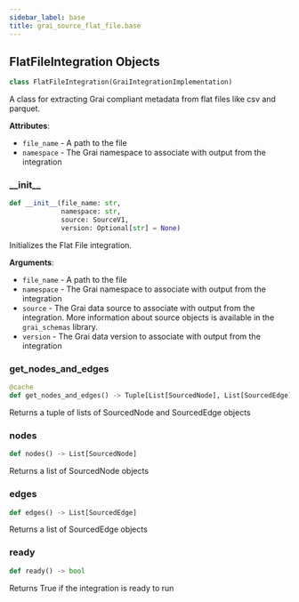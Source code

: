 ```yaml
---
sidebar_label: base
title: grai_source_flat_file.base
---
```


## FlatFileIntegration Objects

```python
class FlatFileIntegration(GraiIntegrationImplementation)
```

A class for extracting Grai compliant metadata from flat files like csv and parquet.

**Attributes**:

- `file_name` - A path to the file
- `namespace` - The Grai namespace to associate with output from the integration

### \_\_init\_\_

```python
def __init__(file_name: str,
             namespace: str,
             source: SourceV1,
             version: Optional[str] = None)
```

Initializes the Flat File integration.

**Arguments**:

- `file_name` - A path to the file
- `namespace` - The Grai namespace to associate with output from the integration
- `source` - The Grai data source to associate with output from the integration. More information about source objects is available in the `grai_schemas` library.
- `version` - The Grai data version to associate with output from the integration

### get\_nodes\_and\_edges

```python
@cache
def get_nodes_and_edges() -> Tuple[List[SourcedNode], List[SourcedEdge]]
```

Returns a tuple of lists of SourcedNode and SourcedEdge objects

### nodes

```python
def nodes() -> List[SourcedNode]
```

Returns a list of SourcedNode objects

### edges

```python
def edges() -> List[SourcedEdge]
```

Returns a list of SourcedEdge objects

### ready

```python
def ready() -> bool
```

Returns True if the integration is ready to run
